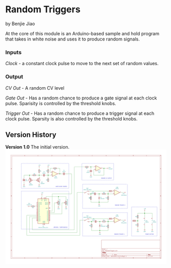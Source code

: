 # Random Triggers
by Benjie Jiao

At the core of this module is an Arduino-based sample and hold program that takes in white noise and uses it to produce random signals.

### Inputs

*Clock* - a constant clock pulse to move to the next set of random values.

### Output

*CV Out* - A random CV level

*Gate Out* - Has a random chance to produce a gate signal at each clock pulse. Sparisity is controlled by the threshold knobs.

*Trigger Out* -  Has a random chance to produce a trigger signal at each clock pulse. Sparsity is also controlled by the threshold knobs.


## Version History

**Version 1.0**
The initial version.
<img src="./RandomTriggers 1.0.svg">
